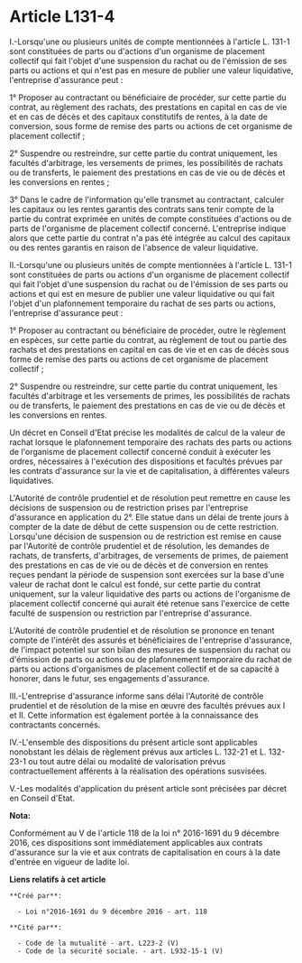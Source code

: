 # Article L131-4

I.-Lorsqu'une ou plusieurs unités de compte mentionnées à l'article L. 131-1 sont constituées de parts ou d'actions d'un
organisme de placement collectif qui fait l'objet d'une suspension du rachat ou de l'émission de ses parts ou actions et qui
n'est pas en mesure de publier une valeur liquidative, l'entreprise d'assurance peut : 

1° Proposer au contractant ou bénéficiaire de procéder, sur cette partie du contrat, au règlement des rachats, des
prestations en capital en cas de vie et en cas de décès et des capitaux constitutifs de rentes, à la date de conversion, sous
forme de remise des parts ou actions de cet organisme de placement collectif ; 

2° Suspendre ou restreindre, sur cette partie du contrat uniquement, les facultés d'arbitrage, les versements de primes, les
possibilités de rachats ou de transferts, le paiement des prestations en cas de vie ou de décès et les conversions en
rentes ; 

3° Dans le cadre de l'information qu'elle transmet au contractant, calculer les capitaux ou les rentes garantis des contrats
sans tenir compte de la partie du contrat exprimée en unités de compte constituées d'actions ou de parts de l'organisme de
placement collectif concerné. L'entreprise indique alors que cette partie du contrat n'a pas été intégrée au calcul des
capitaux ou des rentes garantis en raison de l'absence de valeur liquidative. 

II.-Lorsqu'une ou plusieurs unités de compte mentionnées à l'article L. 131-1 sont constituées de parts ou actions d'un
organisme de placement collectif qui fait l'objet d'une suspension du rachat ou de l'émission de ses parts ou actions et qui
est en mesure de publier une valeur liquidative ou qui fait l'objet d'un plafonnement temporaire du rachat de ses parts ou
actions, l'entreprise d'assurance peut : 

1° Proposer au contractant ou bénéficiaire de procéder, outre le règlement en espèces, sur cette partie du contrat, au
règlement de tout ou partie des rachats et des prestations en capital en cas de vie et en cas de décès sous forme de remise
des parts ou actions de cet organisme de placement collectif ; 

2° Suspendre ou restreindre, sur cette partie du contrat uniquement, les facultés d'arbitrage et les versements de primes,
les possibilités de rachats ou de transferts, le paiement des prestations en cas de vie ou de décès et les conversions en
rentes. 

Un décret en Conseil d'Etat précise les modalités de calcul de la valeur de rachat lorsque le plafonnement temporaire des
rachats des parts ou actions de l'organisme de placement collectif concerné conduit à exécuter les ordres, nécessaires à
l'exécution des dispositions et facultés prévues par les contrats d'assurance sur la vie et de capitalisation, à différentes
valeurs liquidatives. 

L'Autorité de contrôle prudentiel et de résolution peut remettre en cause les décisions de suspension ou de restriction
prises par l'entreprise d'assurance en application du 2°. Elle statue dans un délai de trente jours à compter de la date de
début de cette suspension ou de cette restriction. Lorsqu'une décision de suspension ou de restriction est remise en cause
par l'Autorité de contrôle prudentiel et de résolution, les demandes de rachats, de transferts, d'arbitrages, de versements
de primes, de paiement des prestations en cas de vie ou de décès et de conversion en rentes reçues pendant la période de
suspension sont exercées sur la base d'une valeur de rachat dont le calcul est fondé, sur cette partie du contrat uniquement,
sur la valeur liquidative des parts ou actions de l'organisme de placement collectif concerné qui aurait été retenue sans
l'exercice de cette faculté de suspension ou restriction par l'entreprise d'assurance. 

L'Autorité de contrôle prudentiel et de résolution se prononce en tenant compte de l'intérêt des assurés et bénéficiaires de
l'entreprise d'assurance, de l'impact potentiel sur son bilan des mesures de suspension du rachat ou d'émission de parts ou
actions ou de plafonnement temporaire du rachat de parts ou actions d'organismes de placement collectif et de sa capacité à
honorer, dans le futur, ses engagements d'assurance. 

III.-L'entreprise d'assurance informe sans délai l'Autorité de contrôle prudentiel et de résolution de la mise en œuvre des
facultés prévues aux I et II. Cette information est également portée à la connaissance des contractants concernés. 

IV.-L'ensemble des dispositions du présent article sont applicables nonobstant les délais de règlement prévus aux articles L.
132-21 et L. 132-23-1 ou tout autre délai ou modalité de valorisation prévus contractuellement afférents à la réalisation des
opérations susvisées. 

V.-Les modalités d'application du présent article sont précisées par décret en Conseil d'Etat.

**Nota:**

Conformément au V de l'article 118 de la loi n° 2016-1691 du 9 décembre 2016, ces dispositions sont immédiatement applicables
aux contrats d'assurance sur la vie et aux contrats de capitalisation en cours à la date d'entrée en vigueur de ladite loi.

**Liens relatifs à cet article**

	**Créé par**:

	  - Loi n°2016-1691 du 9 décembre 2016 - art. 118

	**Cité par**:

	  - Code de la mutualité - art. L223-2 (V)
	  - Code de la sécurité sociale. - art. L932-15-1 (V)
